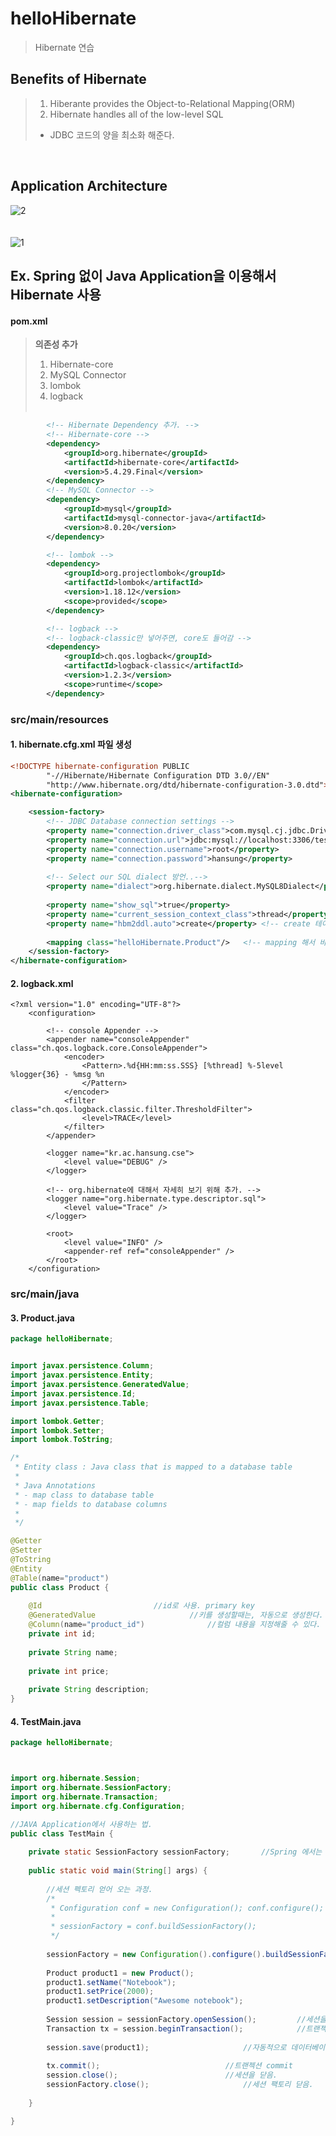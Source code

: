 # helloHibernate
> Hibernate 연습

## Benefits of Hibernate
> 1) Hiberante provides the Object-to-Relational Mapping(ORM)
> 2) Hibernate handles all of the low-level SQL
> - JDBC 코드의 양을 최소화 해준다. 
<br>

## Application Architecture
![2](https://user-images.githubusercontent.com/55049159/111074777-068caa00-8528-11eb-8b47-e13b846b0ed2.png)<br><br><br>
![1](https://user-images.githubusercontent.com/55049159/111074758-ef4dbc80-8527-11eb-8d0a-220adfd652b7.png)<br>

## Ex. Spring 없이 Java Application을 이용해서 Hibernate 사용 

#### pom.xml
> <b>의존성 추가</b>
> 1) Hibernate-core <br>
> 2) MySQL Connector<br>
> 3) lombok<br>
> 4) logback<br><br>

~~~xml
		<!-- Hibernate Dependency 추가. -->
		<!-- Hibernate-core -->
		<dependency>
			<groupId>org.hibernate</groupId>
			<artifactId>hibernate-core</artifactId>
			<version>5.4.29.Final</version>
		</dependency>
		<!-- MySQL Connector -->
		<dependency>
			<groupId>mysql</groupId>
			<artifactId>mysql-connector-java</artifactId>
			<version>8.0.20</version>
		</dependency>

		<!-- lombok -->
		<dependency>
			<groupId>org.projectlombok</groupId>
			<artifactId>lombok</artifactId>
			<version>1.18.12</version>
			<scope>provided</scope>
		</dependency>

		<!-- logback -->
		<!-- logback-classic만 넣어주면, core도 들어감 -->
		<dependency>
			<groupId>ch.qos.logback</groupId>
			<artifactId>logback-classic</artifactId>
			<version>1.2.3</version>
			<scope>runtime</scope>
		</dependency>
~~~

### src/main/resources
#### 1. hibernate.cfg.xml 파일 생성

~~~xml
<!DOCTYPE hibernate-configuration PUBLIC
        "-//Hibernate/Hibernate Configuration DTD 3.0//EN"
        "http://www.hibernate.org/dtd/hibernate-configuration-3.0.dtd">
<hibernate-configuration>

	<session-factory>
		<!-- JDBC Database connection settings -->
		<property name="connection.driver_class">com.mysql.cj.jdbc.Driver</property>
		<property name="connection.url">jdbc:mysql://localhost:3306/testdb?useSSL=false&amp;characterEncoding=UTF-8&amp;serverTimezone=Asia/Seoul</property>
		<property name="connection.username">root</property>
		<property name="connection.password">hansung</property>
		
		<!-- Select our SQL dialect 방언..-->
		<property name="dialect">org.hibernate.dialect.MySQL8Dialect</property>
		
		<property name="show_sql">true</property>
		<property name="current_session_context_class">thread</property>
		<property name="hbm2ddl.auto">create</property>	<!-- create 테이블을 자동으로 생성해 준다.  drop : 종료되면 삭제  -->
		
		<mapping class="helloHibernate.Product"/>	<!-- mapping 해서 바로 만들어 준다.  -->
	</session-factory>
</hibernate-configuration>
~~~

#### 2. logback.xml
~~~
<?xml version="1.0" encoding="UTF-8"?>
    <configuration>
    
    	<!-- console Appender -->
    	<appender name="consoleAppender" class="ch.qos.logback.core.ConsoleAppender">
    		<encoder>
    			<Pattern>.%d{HH:mm:ss.SSS} [%thread] %-5level %logger{36} - %msg %n
    			</Pattern>
    		</encoder>
    		<filter class="ch.qos.logback.classic.filter.ThresholdFilter">
    			<level>TRACE</level>
    		</filter>
    	</appender>
    
    	<logger name="kr.ac.hansung.cse">
    	    <level value="DEBUG" />
    	</logger>
    	
    	<!-- org.hibernate에 대해서 자세히 보기 위해 추가. -->
    	<logger name="org.hibernate.type.descriptor.sql">
    	    <level value="Trace" />
    	</logger>
    	
    	<root>
    		<level value="INFO" />
    		<appender-ref ref="consoleAppender" />
    	</root>
    </configuration>
~~~

###  src/main/java
####  3. Product.java

~~~java
package helloHibernate;


import javax.persistence.Column;
import javax.persistence.Entity;
import javax.persistence.GeneratedValue;
import javax.persistence.Id;
import javax.persistence.Table;

import lombok.Getter;
import lombok.Setter;
import lombok.ToString;

/*
 * Entity class : Java class that is mapped to a database table
 * 
 * Java Annotations 
 * - map class to database table
 * - map fields to database columns
 * 
 */

@Getter
@Setter
@ToString
@Entity
@Table(name="product")
public class Product {
	
	@Id							//id로 사용. primary key
	@GeneratedValue						//키를 생성할때는, 자동으로 생성한다. 
	@Column(name="product_id")				//컬럼 내용을 지정해줄 수 있다.  - 만약에 name을 지정하지 않는다면, field이름과 같아 진다. 
	private int id;
	
	private String name;
	
	private int price;
	
	private String description;
}

~~~

#### 4. TestMain.java

~~~java
package helloHibernate;



import org.hibernate.Session;
import org.hibernate.SessionFactory;
import org.hibernate.Transaction;
import org.hibernate.cfg.Configuration;

//JAVA Application에서 사용하는 법. 
public class TestMain {
	
	private static SessionFactory sessionFactory;		//Spring 에서는 DI 
	
	public static void main(String[] args) {
		
		//세션 펙토리 얻어 오는 과정. 
		/*
		 * Configuration conf = new Configuration(); conf.configure();
		 * 
		 * sessionFactory = conf.buildSessionFactory();					//설정파일 명시 = Default 이름 : hibernate.cfg.xml
		 */
		
		sessionFactory = new Configuration().configure().buildSessionFactory();		//chained method 
		
		Product product1 = new Product();
		product1.setName("Notebook");
		product1.setPrice(2000);
		product1.setDescription("Awesome notebook");
		
		Session session = sessionFactory.openSession(); 		//세션을 만든다.
		Transaction tx = session.beginTransaction(); 			//트랜젝션 시작
		
		session.save(product1); 					//자동적으로 데이터베이스에 저장됨.
		
		tx.commit(); 							//트랜젝션 commit
		session.close();						//세션을 닫음.
		sessionFactory.close();						//세션 팩토리 닫음. 
		
	}

}
~~~
